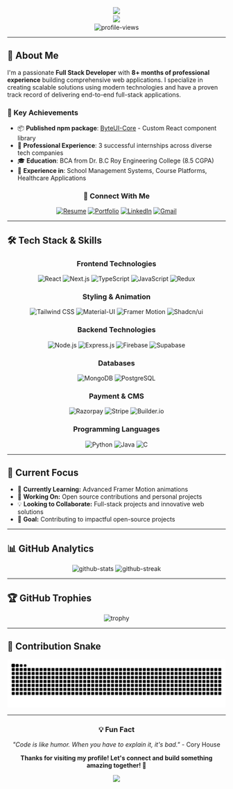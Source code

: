 
<div align="center">
  <img src="https://capsule-render.vercel.app/api?type=waving&color=gradient&height=250&section=header&text=Surjendu%20Kar&fontSize=80&fontAlignY=35&desc=Full%20Stack%20Developer%20%7C%20Building%20Scalable%20Web%20Solutions&descAlignY=55&descAlign=center"/>
</div>

<div align="center">
  <img src="https://readme-typing-svg.herokuapp.com/?font=Righteous&size=35&center=true&vCenter=true&width=700&height=70&duration=4000&color=2AF7B4&lines=Hi+There!+👋;I'm+Surjendu+Kar+😊;Full+Stack+Developer+👨‍💻;8%2B+Months+Experience+💼;Let's+Build+Something+Amazing!+🚀" />
</div>

<div align="center">
  <img src="https://komarev.com/ghpvc/?username=dev-surjendu&label=Profile%20views&color=0e75b6&style=for-the-badge" alt="profile-views" />
</div>

---

## 🚀 About Me

I'm a passionate **Full Stack Developer** with **8+ months of professional experience** building comprehensive web applications. I specialize in creating scalable solutions using modern technologies and have a proven track record of delivering end-to-end full-stack applications.

### 🎯 Key Achievements
- 📦 **Published npm package**: [ByteUI-Core](https://byteui-core.vercel.app/) - Custom React component library
- 🏢 **Professional Experience**: 3 successful internships across diverse tech companies
- 🎓 **Education**: BCA from Dr. B.C Roy Engineering College (8.5 CGPA)
- 🌟 **Experience in**: School Management Systems, Course Platforms, Healthcare Applications

<div align="center">
  
### 📱 Connect With Me
[![Resume](https://img.shields.io/badge/Resume-white?style=for-the-badge&logo=adobeacrobatreader&logoColor=black)](https://drive.google.com/file/d/1EaTK098peanhUuvD2BP8ULTPPRE-F4L4/edit)
[![Portfolio](https://img.shields.io/badge/Portfolio-FF5722?style=for-the-badge&logo=todoist&logoColor=white)](https://itsmyreact-portfolio.vercel.app/)
[![LinkedIn](https://img.shields.io/badge/LinkedIn-0077B5?style=for-the-badge&logo=linkedin&logoColor=white)](https://www.linkedin.com/in/surjendu-kar/)
[![Gmail](https://img.shields.io/badge/Gmail-D14836?style=for-the-badge&logo=gmail&logoColor=white)](mailto:rahulkar9988@gmail.com)

</div>

---


## 🛠️ Tech Stack & Skills

<div align="center">

### **Frontend Technologies**
![React](https://img.shields.io/badge/React-20232A?style=for-the-badge&logo=react&logoColor=61DAFB)
![Next.js](https://img.shields.io/badge/Next.js-000000?style=for-the-badge&logo=next.js&logoColor=white)
![TypeScript](https://img.shields.io/badge/TypeScript-007ACC?style=for-the-badge&logo=typescript&logoColor=white)
![JavaScript](https://img.shields.io/badge/JavaScript-F7DF1E?style=for-the-badge&logo=javascript&logoColor=black)
![Redux](https://img.shields.io/badge/Redux-593D88?style=for-the-badge&logo=redux&logoColor=white)

### **Styling & Animation**
![Tailwind CSS](https://img.shields.io/badge/Tailwind_CSS-38B2AC?style=for-the-badge&logo=tailwind-css&logoColor=white)
![Material-UI](https://img.shields.io/badge/Material--UI-0081CB?style=for-the-badge&logo=material-ui&logoColor=white)
![Framer Motion](https://img.shields.io/badge/Framer_Motion-black?style=for-the-badge&logo=framer&logoColor=blue)
![Shadcn/ui](https://img.shields.io/badge/shadcn%2Fui-000000?style=for-the-badge&logo=shadcnui&logoColor=white)

### **Backend Technologies**
![Node.js](https://img.shields.io/badge/Node.js-43853D?style=for-the-badge&logo=node.js&logoColor=white)
![Express.js](https://img.shields.io/badge/Express.js-404D59?style=for-the-badge&logo=express&logoColor=white)
![Firebase](https://img.shields.io/badge/Firebase-039BE5?style=for-the-badge&logo=Firebase&logoColor=white)
![Supabase](https://img.shields.io/badge/Supabase-3ECF8E?style=for-the-badge&logo=supabase&logoColor=white)

### **Databases**
![MongoDB](https://img.shields.io/badge/MongoDB-4EA94B?style=for-the-badge&logo=mongodb&logoColor=white)
![PostgreSQL](https://img.shields.io/badge/PostgreSQL-316192?style=for-the-badge&logo=postgresql&logoColor=white)

### **Payment & CMS**
![Razorpay](https://img.shields.io/badge/Razorpay-02042B?style=for-the-badge&logo=razorpay&logoColor=3395FF)
![Stripe](https://img.shields.io/badge/Stripe-626CD9?style=for-the-badge&logo=Stripe&logoColor=white)
![Builder.io](https://img.shields.io/badge/Builder.io-000000?style=for-the-badge&logo=builder.io&logoColor=white)

### **Programming Languages**
![Python](https://img.shields.io/badge/Python-3776AB?style=for-the-badge&logo=python&logoColor=white)
![Java](https://img.shields.io/badge/Java-ED8B00?style=for-the-badge&logo=java&logoColor=white)
![C](https://img.shields.io/badge/C-00599C?style=for-the-badge&logo=c&logoColor=white)

</div>


---

## 🎯 Current Focus

- 🌱 **Currently Learning:** Advanced Framer Motion animations
- 🔭 **Working On:** Open source contributions and personal projects
- 💡 **Looking to Collaborate:** Full-stack projects and innovative web solutions
- 🎯 **Goal:** Contributing to impactful open-source projects

---

## 📊 GitHub Analytics

<div align="center">
  <img width="49%" src="https://github-readme-stats.vercel.app/api?username=Surjendu-kar&show_icons=true&theme=tokyonight&hide_border=true&count_private=true" alt="github-stats" />
  <img width="49%" src="https://github-readme-streak-stats.herokuapp.com/?user=Surjendu-kar&theme=tokyonight&hide_border=true" alt="github-streak" />
</div>

---

## 🏆 GitHub Trophies

<div align="center">
      <img src="https://github-profile-trophy.vercel.app/?username=Surjendu-kar&no-frame=true&no-bg=true&theme=flat" alt="trophy" />
</div>

---

## 🐍 Contribution Snake

<div align="center">
  <img src="https://raw.githubusercontent.com/Surjendu-kar/Surjendu-kar/output/github-contribution-grid-snake-dark.svg" alt="snake-animation" />
</div>

---




<div align="center">
  
### 💡 Fun Fact
*"Code is like humor. When you have to explain it, it's bad."* - Cory House

**Thanks for visiting my profile! Let's connect and build something amazing together! 🚀**

<img src="https://capsule-render.vercel.app/api?type=waving&color=gradient&height=100&section=footer"/>

</div>
